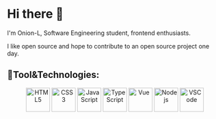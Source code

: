 # Hi there 👋
<p>I'm Onion-L, Software Engineering student, frontend enthusiasts.</p>
<p>I like open source and hope to contribute to an open source project one day.</p>

## 🧰Tool&Technologies: 
  <div align="center">
    <img alt="HTML5" title="HTML5" height="56" width="56" src="https://cdn.simpleicons.org/html5">
    <img alt="CSS3" title="CSS3" height="56" width="56" src="https://cdn.simpleicons.org/css3">
    <img alt="JavaScript" title="JavaScript" height="56" width="56" src="https://cdn.simpleicons.org/javascript">
    <img alt="TypeScript" title="TypeScript" height="56" width="56" src="https://cdn.simpleicons.org/typescript">
    <img alt="Vue" title="Vue" height="56" width="56" src="https://cdn.simpleicons.org/vuedotjs">
    <img alt="Nodejs" title="Nodejs" height="56" width="56" src="https://cdn.simpleicons.org/nodedotjs">
    <img alt="VSCode" title="VSCode" height="56" width="56" src="https://cdn.simpleicons.org/visualstudiocode">
  </div>



